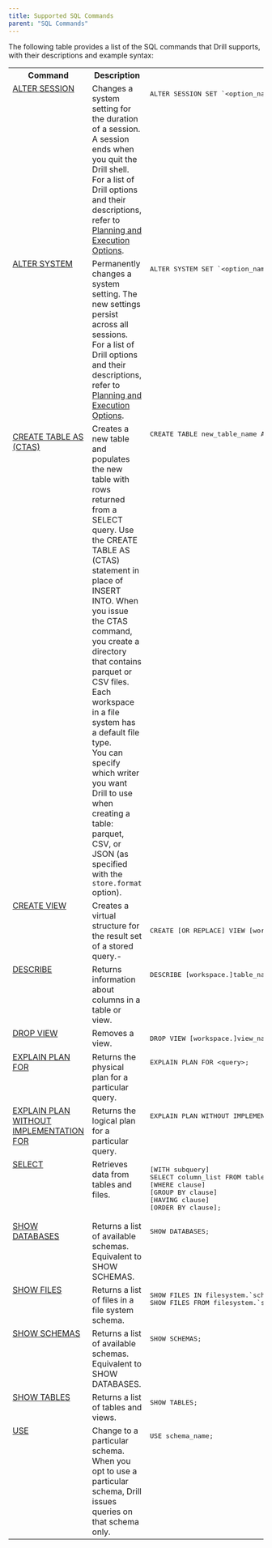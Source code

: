 ```yaml
---
title: Supported SQL Commands
parent: "SQL Commands"
---
```

The following table provides a list of the SQL commands that Drill supports,
with their descriptions and example syntax:

<table style='table-layout:fixed;width:100%'>
    <tr><th >Command</th><th >Description</th><th >Syntax</th></tr><tr><td valign="top" width="15%"><a href="/docs/alter-session">ALTER SESSION</a></td><td valign="top" width="60%">Changes a system setting for the duration of a session. A session ends when you quit the Drill shell. For a list of Drill options and their descriptions, refer to <a href="/docs/planning-and-execution-options">Planning and Execution Options</a>.</td><td valign="top"><pre>ALTER SESSION SET `&lt;option_name&gt;`=&lt;value&gt;;</pre></td></tr><tr><td valign="top" ><a href="/docs/alter-system">ALTER SYSTEM</a></td><td valign="top" >Permanently changes a system setting. The new settings persist across all sessions. For a list of Drill options and their descriptions, refer to <a href="/docs/planning-and-execution-options">Planning and Execution Options</a>.</td><td valign="top" ><pre>ALTER SYSTEM SET `&lt;option_name&gt;`=&lt;value&gt;;</pre></td></tr><tr><td valign="top" ><p><a href="/docs/create-table-as--ctas">CREATE TABLE AS<br />(CTAS)</a></p></td><td valign="top" >Creates a new table and populates the new table with rows returned from a SELECT query. Use the CREATE TABLE AS (CTAS) statement in place of INSERT INTO. When you issue the CTAS command, you create a directory that contains parquet or CSV files. Each workspace in a file system has a default file type.<br />You can specify which writer you want Drill to use when creating a table: parquet, CSV, or JSON (as specified with the <code>store.format</code> option).</td><td valign="top" ><pre class="programlisting">CREATE TABLE new_table_name AS &lt;query&gt;;</pre></td></tr><tr><td - valign="top" ><a href="/docs/create-view">CREATE VIEW </a></td><td - valign="top" >Creates a virtual structure for the result set of a stored query.-</td><td -valign="top" ><pre>CREATE [OR REPLACE] VIEW [workspace.]view_name [ (column_name [, ...]) ] AS &lt;query&gt;;</pre></td></tr><tr><td  valign="top" ><a href="/docs/describe">DESCRIBE</a></td><td  valign="top" >Returns information about columns in a table or view.</td><td valign="top" ><pre>DESCRIBE [workspace.]table_name|view_name</pre></td></tr><tr><td valign="top" ><a href="/docs/drop-view">DROP VIEW</a></td><td valign="top" >Removes a view.</td><td valign="top" ><pre>DROP VIEW [workspace.]view_name ;</pre></td></tr><tr><td  valign="top" ><a href="/docs/explain">EXPLAIN PLAN FOR</a></td><td valign="top" >Returns the physical plan for a particular query.</td><td valign="top" ><pre>EXPLAIN PLAN FOR &lt;query&gt;;</pre></td></tr><tr><td valign="top" ><a href="/docs/explain">EXPLAIN PLAN WITHOUT IMPLEMENTATION FOR</a></td><td valign="top" >Returns the logical plan for a particular query.</td><td  valign="top" ><pre>EXPLAIN PLAN WITHOUT IMPLEMENTATION FOR &lt;query&gt;;</pre></td></tr><tr><td colspan="1" valign="top" ><a href="/docs/select" rel="nofollow">SELECT</a></td><td valign="top" >Retrieves data from tables and files.</td><td  valign="top" ><pre>[WITH subquery]<br />SELECT column_list FROM table_name <br />[WHERE clause]<br />[GROUP BY clause]<br />[HAVING clause]<br />[ORDER BY clause];</pre></td></tr><tr><td  valign="top" ><a href="/docs/show-databases-and-show-schemas">SHOW DATABASES </a></td><td valign="top" >Returns a list of available schemas. Equivalent to SHOW SCHEMAS.</td><td valign="top" ><pre>SHOW DATABASES;</pre></td></tr><tr><td valign="top" ><a href="/docs/show-files" >SHOW FILES</a></td><td valign="top" >Returns a list of files in a file system schema.</td><td valign="top" ><pre>SHOW FILES IN filesystem.`schema_name`;<br />SHOW FILES FROM filesystem.`schema_name`;</pre></td></tr><tr><td valign="top" ><a href="/docs/show-databases-and-show-schemas">SHOW SCHEMAS</a></td><td - valign="top" >Returns a list of available schemas. Equivalent to SHOW DATABASES.</td><td valign="top" ><pre>SHOW SCHEMAS;</pre></td></tr><tr><td valign="top" ><a href="/docs/show-tables">SHOW TABLES</a></td><td valign="top" >Returns a list of tables and views.</td><td valign="top" ><pre>SHOW TABLES;</pre></td></tr><tr><td valign="top" ><a href="/docs/use">USE</a></td><td valign="top" >Change to a particular schema. When you opt to use a particular schema, Drill issues queries on that schema only.</td><td valign="top" ><pre>USE schema_name;</pre></td></tr></table>

